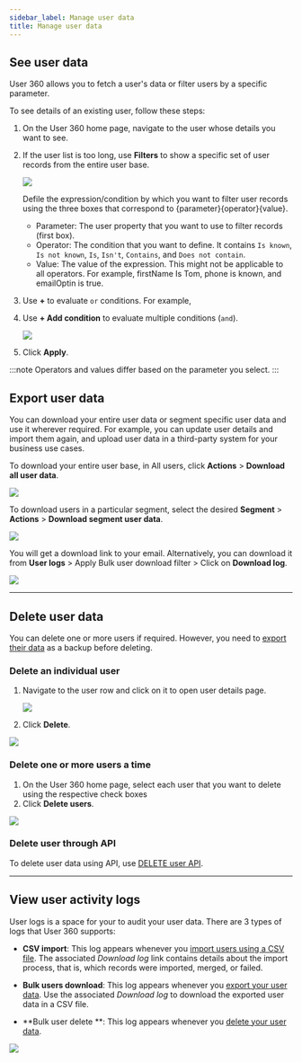 ```yaml
---
sidebar_label: Manage user data
title: Manage user data
---
```


## See user data

User 360 allows you to fetch a user's data or filter users by a specific parameter.

To see details of an existing user, follow these steps:

1. On the User 360 home page, navigate to the user whose details you want to see.
2. If the user list is too long, use **Filters** to show a specific set of user records from the entire user base.

   ![](https://i.imgur.com/Qkqryav.png)
   
   Defile the expression/condition by which you want to filter user records using the three boxes that correspond to {parameter}{operator}{value}.

   * Parameter: The user property that you want to use to filter records (first box).
   * Operator: The condition that you want to define. It contains `Is known`, `Is not known`, `Is`, `Isn't`, `Contains`, and `Does not contain`.
   * Value: The value of the expression. This might not be applicable to all operators. For example, firstName Is Tom, phone is known, and emailOptin is true.
3. Use **+** to evaluate `or` conditions. For example, 
4. Use **+ Add condition** to evaluate multiple conditions (`and`).
   
   ![](https://i.imgur.com/WjfiW5w.png)

5. Click **Apply**.


:::note
Operators and values differ based on the parameter you select.
:::

   
   



## Export user data

 You can download your entire user data or segment specific user data and use it wherever required. For example, you can update user details and import them again, and upload user data in a third-party system for your business use cases.

To download your entire user base, in All users, click **Actions** > **Download all user data**.

![](https://i.imgur.com/EPBeFUv.png)


To download users in a particular segment, select the desired **Segment** > **Actions** > **Download segment user data**.

![](https://i.imgur.com/0FIZgh7.png)

You will get a download link to your email. Alternatively, you can download it from **User logs** > Apply Bulk user download filter > Click on **Download log**.


![](https://i.imgur.com/jNPgPuq.png)

***

## Delete user data

You can delete one or more users if required. However, you need to [export their data](#export-user-data) as a backup before deleting.


### Delete an individual user

1. Navigate to the user row and click on it to open user details page.

   ![](https://i.imgur.com/2jZYHX7.png)

2. Click **Delete**.
 
  ![](https://i.imgur.com/r9s3ml1.png)


### Delete one or more users a time

1. On the User 360 home page, select each user that you want to delete using the respective check boxes 
2. Click **Delete users**.

 
 ![](https://i.imgur.com/ggBwK4A.png)


### Delete user through API

To delete user data using API, use [DELETE user API](https://documenter.getpostman.com/view/17583548/UVsEVUsg#73c5f32f-e6a5-4a3b-afbe-c17b7770d65b).


***  

## View user activity logs

  

User logs is a space for your to audit your user data. There are 3 types of logs that User 360 supports:


-  **CSV import**: This log appears whenever you [import users using a CSV file](/docs/platform_concepts/engagement/cdp/user_data/import_users). The associated *Download log* link contains details about the import process, that is, which records were imported, merged, or failed.
-  **Bulk users download**:  This log appears whenever you [export your user data](#export-user-data). Use the associated *Download log* to download the exported user data in a CSV file.

-  **Bulk user delete **: This log appears whenever you [delete your user data](#delete-user-data).

  

![](https://i.imgur.com/s86psKQ.png)


